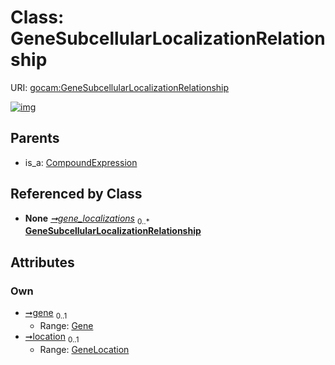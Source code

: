 
# Class: GeneSubcellularLocalizationRelationship




URI: [gocam:GeneSubcellularLocalizationRelationship](http://w3id.org/ontogpt/gocam/GeneSubcellularLocalizationRelationship)


[![img](https://yuml.me/diagram/nofunky;dir:TB/class/[GeneLocation]<location%200..1-%20[GeneSubcellularLocalizationRelationship],[Gene]<gene%200..1-%20[GeneSubcellularLocalizationRelationship],[IBDAnnotations]++-%20gene_localizations%200..*>[GeneSubcellularLocalizationRelationship],[CompoundExpression]^-[GeneSubcellularLocalizationRelationship],[IBDAnnotations],[GeneLocation],[Gene],[CompoundExpression])](https://yuml.me/diagram/nofunky;dir:TB/class/[GeneLocation]<location%200..1-%20[GeneSubcellularLocalizationRelationship],[Gene]<gene%200..1-%20[GeneSubcellularLocalizationRelationship],[IBDAnnotations]++-%20gene_localizations%200..*>[GeneSubcellularLocalizationRelationship],[CompoundExpression]^-[GeneSubcellularLocalizationRelationship],[IBDAnnotations],[GeneLocation],[Gene],[CompoundExpression])

## Parents

 *  is_a: [CompoundExpression](CompoundExpression.md)

## Referenced by Class

 *  **None** *[➞gene_localizations](iBDAnnotations__gene_localizations.md)*  <sub>0..\*</sub>  **[GeneSubcellularLocalizationRelationship](GeneSubcellularLocalizationRelationship.md)**

## Attributes


### Own

 * [➞gene](geneSubcellularLocalizationRelationship__gene.md)  <sub>0..1</sub>
     * Range: [Gene](Gene.md)
 * [➞location](geneSubcellularLocalizationRelationship__location.md)  <sub>0..1</sub>
     * Range: [GeneLocation](GeneLocation.md)
